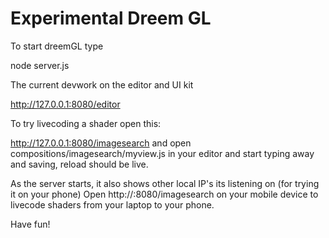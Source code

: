 # Experimental Dreem GL

To start dreemGL type

node server.js

The current devwork on the editor and UI kit

http://127.0.0.1:8080/editor

To try livecoding a shader open this:

http://127.0.0.1:8080/imagesearch
and open compositions/imagesearch/myview.js in your editor and start typing away and saving, reload should be live.

As the server starts, it also shows other local IP's its listening on (for trying it on your phone)
Open http://<mylocalip>:8080/imagesearch on your mobile device to livecode shaders from your laptop to your phone.

Have fun!